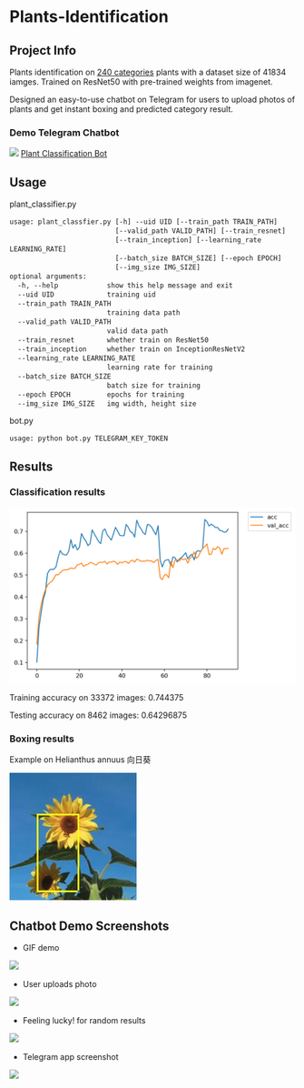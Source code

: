 # Plants-Identification
## Project Info
Plants identification on [240 categories](plants.csv) plants with a dataset size of 41834 iamges. Trained on ResNet50 with pre-trained weights from imagenet.

Designed an easy-to-use chatbot on Telegram for users to upload photos of plants and get instant boxing and predicted category result.

### Demo Telegram Chatbot
[<img src="http://icons.iconarchive.com/icons/froyoshark/enkel/64/Telegram-icon.png">](https://t.me/Plant_Classification_Bot) [Plant Classification Bot](https://t.me/Plant_Classification_Bot)

## Usage

plant_classifier.py
```
usage: plant_classfier.py [-h] --uid UID [--train_path TRAIN_PATH]
                          [--valid_path VALID_PATH] [--train_resnet]
                          [--train_inception] [--learning_rate LEARNING_RATE]
                          [--batch_size BATCH_SIZE] [--epoch EPOCH]
                          [--img_size IMG_SIZE]
optional arguments:
  -h, --help            show this help message and exit
  --uid UID             training uid
  --train_path TRAIN_PATH
                        training data path
  --valid_path VALID_PATH
                        valid data path
  --train_resnet        whether train on ResNet50
  --train_inception     whether train on InceptionResNetV2
  --learning_rate LEARNING_RATE
                        learning rate for training
  --batch_size BATCH_SIZE
                        batch size for training
  --epoch EPOCH         epochs for training
  --img_size IMG_SIZE   img width, height size
```      
bot.py
```
usage: python bot.py TELEGRAM_KEY_TOKEN
```                  

  

## Results

### Classification results

![](/img/ResNet50_f_uf_log_acc.png)

Training accuracy on 33372 images: 0.744375

Testing accuracy on 8462 images: 0.64296875

### Boxing results
Example on Helianthus annuus 向日葵

![](/img/boxing_example.jpeg)

## Chatbot Demo Screenshots

* GIF demo

![](https://im.ezgif.com/tmp/ezgif-1-ea6b68fcde.gif)

* User uploads photo

![](https://i.imgur.com/nbrjfSH.png)

* Feeling lucky! for random results

![](https://i.imgur.com/FgCWr6o.png)

* Telegram app screenshot

![](https://i.imgur.com/fmMHAlo.png)



